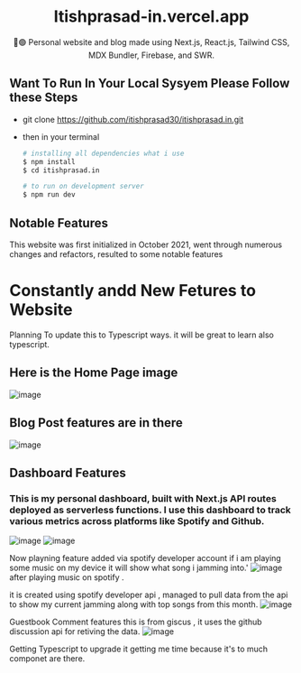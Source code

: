 <div align="center">
  <h1 >Itishprasad-in.vercel.app</h1>
  <p>💠🟢  Personal website and blog made using Next.js, React.js, Tailwind CSS, MDX Bundler, Firebase, and SWR.</p>
</div>

## Want To Run In Your Local Sysyem Please Follow these Steps

- git clone https://github.com/itishprasad30/itishprasad.in.git

- then in your terminal

  ```bash
  # installing all dependencies what i use
  $ npm install
  $ cd itishprasad.in

  # to run on development server
  $ npm run dev
  ```

## Notable Features

This website was first initialized in October 2021, went through numerous changes and refactors, resulted to some notable features

# Constantly andd New Fetures to Website

Planning To update this to Typescript ways. it will be great to learn also typescript.

## Here is the Home Page image

![image](https://user-images.githubusercontent.com/60768713/159739689-4c3e7dfe-b443-482c-b08b-579ae3c91a92.png)

## Blog Post features are in there
![image](https://user-images.githubusercontent.com/60768713/167574880-0d151c05-d414-41d6-9e66-e27150ce7676.png)

## Dashboard Features
### This is my personal dashboard, built with Next.js API routes deployed as serverless functions. I use this dashboard to track various metrics across platforms like Spotify and Github.

![image](https://user-images.githubusercontent.com/60768713/167575320-cf8dc7c3-578e-490b-9e55-99c5b6693f04.png)
![image](https://user-images.githubusercontent.com/60768713/167575375-d34357fe-2252-4d49-bccd-01253b960ccd.png)

Now playning feature added via spotify developer account
if i am playing some music on my device it will show what song i jamming into.'
![image](https://user-images.githubusercontent.com/60768713/167575450-fb315ef9-712f-45fb-beb0-2fee9dfaa166.png)
after playing music on spotify .

it is created using spotify developer api , managed to pull data from the api to show my current jamming along with top songs from this month.
![image](https://user-images.githubusercontent.com/60768713/174417568-2f1de688-4f2b-4c72-bc6b-309dbd267052.png)

Guestbook Comment features
this is from giscus , it uses the github discussion api for retiving the data.
![image](https://user-images.githubusercontent.com/60768713/174333534-217a5aec-1600-4417-98d7-837508038543.png)



Getting Typescript to upgrade it getting me time because it's to much componet are there.
